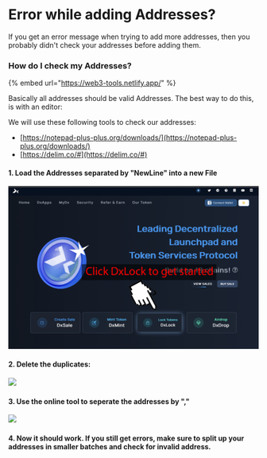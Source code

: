 # Error while adding Addresses?

If you get an error message when trying to add more addresses, then you probably didn't check your addresses before adding them.

### How do I check my Addresses?

{% embed url="https://web3-tools.netlify.app/" %}

Basically all addresses should be valid Addresses. The best way to do this, is with an editor:

We will use these following tools to check our addresses:

* [https://notepad-plus-plus.org/downloads/](https://notepad-plus-plus.org/downloads/)
* [https://delim.co/#](https://delim.co/#)

#### 1. Load the Addresses separated by "NewLine" into a new File

![](<../../../.gitbook/assets/image (40).png>)

#### 2. Delete the duplicates:

![](<../../../.gitbook/assets/image (41).png>)

#### 3. Use the online tool to seperate the addresses by ","

![](<../../../.gitbook/assets/image (42).png>)

#### 4. Now it should work. If you still get errors, make sure to split up your addresses in smaller batches and check for invalid address.
